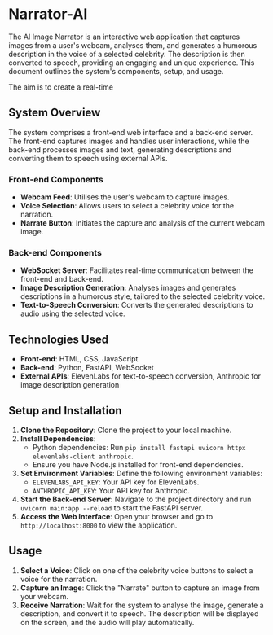 # Narrator-AI

The AI Image Narrator is an interactive web application that captures images from a user's webcam, analyses them, and generates a humorous description in the voice of a selected celebrity. The description is then converted to speech, providing an engaging and unique experience. This document outlines the system's components, setup, and usage.

The aim is to create a real-time 

## System Overview

The system comprises a front-end web interface and a back-end server. The front-end captures images and handles user interactions, while the back-end processes images and text, generating descriptions and converting them to speech using external APIs.

### Front-end Components

- **Webcam Feed**: Utilises the user's webcam to capture images.
- **Voice Selection**: Allows users to select a celebrity voice for the narration.
- **Narrate Button**: Initiates the capture and analysis of the current webcam image.

### Back-end Components

- **WebSocket Server**: Facilitates real-time communication between the front-end and back-end.
- **Image Description Generation**: Analyses images and generates descriptions in a humorous style, tailored to the selected celebrity voice.
- **Text-to-Speech Conversion**: Converts the generated descriptions to audio using the selected voice.

## Technologies Used

- **Front-end**: HTML, CSS, JavaScript
- **Back-end**: Python, FastAPI, WebSocket
- **External APIs**: ElevenLabs for text-to-speech conversion, Anthropic for image description generation

## Setup and Installation

1. **Clone the Repository**: Clone the project to your local machine.
2. **Install Dependencies**:
   - Python dependencies: Run `pip install fastapi uvicorn httpx elevenlabs-client anthropic`.
   - Ensure you have Node.js installed for front-end dependencies.
3. **Set Environment Variables**: Define the following environment variables:
   - `ELEVENLABS_API_KEY`: Your API key for ElevenLabs.
   - `ANTHROPIC_API_KEY`: Your API key for Anthropic.
4. **Start the Back-end Server**: Navigate to the project directory and run `uvicorn main:app --reload` to start the FastAPI server.
5. **Access the Web Interface**: Open your browser and go to `http://localhost:8000` to view the application.

## Usage

1. **Select a Voice**: Click on one of the celebrity voice buttons to select a voice for the narration.
2. **Capture an Image**: Click the "Narrate" button to capture an image from your webcam.
3. **Receive Narration**: Wait for the system to analyse the image, generate a description, and convert it to speech. The description will be displayed on the screen, and the audio will play automatically.

